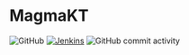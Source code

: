 # MagmaKT

![GitHub](https://img.shields.io/badge/license-GNU%20LGPLv3-brightgreen)
[![Jenkins](https://img.shields.io/jenkins/build?jobUrl=https%3A%2F%2Fbuild.jalumu.dev%2Fjob%2FMagmaKT%2F&style=flat)](https://build.jalumu.dev/job/MagmaKT/lastStableBuild/)
![GitHub commit activity](https://img.shields.io/github/commit-activity/m/jalumu/MagmaKT)
